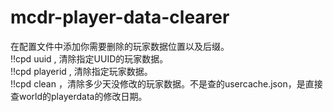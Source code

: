 # mcdr-player-data-clearer
在配置文件中添加你需要删除的玩家数据位置以及后缀。  
!!cpd uuid <uuid>, 清除指定UUID的玩家数据。  
!!cpd playerid <playerid>, 清除指定玩家数据。  
!!cpd clean <day>，清除多少天没修改的玩家数据。不是查的usercache.json，是直接查world的playerdata的修改日期。
